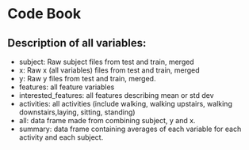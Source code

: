 # Code Book

## Description of all variables: 

* subject: Raw subject files from test and train, merged
* x: Raw x (all variables) files from test and train, merged
* y: Raw y files from test and train, merged.
* features: all feature variables
* interested_features: all features describing mean or std dev
* activities: all activities (include walking, walking upstairs, walking downstairs,laying, sitting, standing)
* all: data frame made from combining subject, y and x.
* summary: data frame containing averages of each variable for each activity and each subject.
